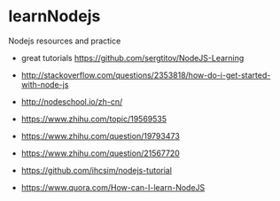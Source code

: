 # learnNodejs
Nodejs resources and practice

- great tutorials
https://github.com/sergtitov/NodeJS-Learning

- http://stackoverflow.com/questions/2353818/how-do-i-get-started-with-node-js
- http://nodeschool.io/zh-cn/
- https://www.zhihu.com/topic/19569535
- https://www.zhihu.com/question/19793473
- https://www.zhihu.com/question/21567720
- https://github.com/ihcsim/nodejs-tutorial
- https://www.quora.com/How-can-I-learn-NodeJS
